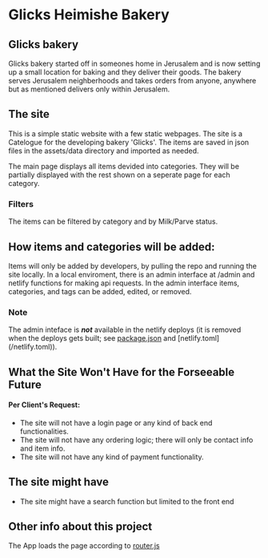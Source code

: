 # Glicks Heimishe Bakery

## Glicks bakery
Glicks bakery started off in someones home in Jerusalem and is now setting up a small location for baking and they deliver their goods. 
The bakery serves Jerusalem neighberhoods and takes orders from anyone, anywhere but as mentioned delivers only
within Jerusalem.

## The site
This is a simple static website with a few static webpages.
The site is a Catelogue for the developing bakery 'Glicks'.
The items are saved in json files in the assets/data directory and imported as needed.

The main page displays all items devided into categories.
They will be partially displayed with the rest shown on a seperate page for each category.

### Filters
The items can be filtered by category and by Milk/Parve status.

## How items and categories will be added:
Items will only be added by developers, by pulling the repo and running the site locally.
In a local enviroment, there is an admin interface at /admin and netlify functions for making api requests. In the admin interface items, categories, and tags can be added, edited, or removed.

### Note
The admin inteface is ***not*** available in the netlify deploys (it is removed
 when the deploys gets built; see [package.json](/package.json) and [netlify.toml]
 (/netlify.toml)).

## What the Site Won't Have for the Forseeable Future
#### Per Client's Request:
- The site will not have a login page or any kind of back end functionalities.
- The site will not have any ordering logic; there will only be contact info and
 item info.
- The site will not have any kind of payment functionality.

## The site might have
- The site might have a search function but limited to the front end


## Other info about this project
The App loads the page according to [router.js](/src/router.js)

